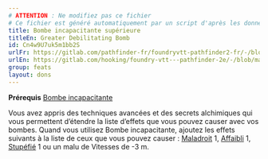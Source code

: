 ```yaml
---
# ATTENTION : Ne modifiez pas ce fichier
# Ce fichier est généré automatiquement par un script d'après les données du module Foundry VTT officiel et de sa traduction
title: Bombe incapacitante supérieure
titleEn: Greater Debilitating Bomb
id: Cn4w9U7uk5m1bb2S
urlFr: https://gitlab.com/pathfinder-fr/foundryvtt-pathfinder2-fr/-/blob/master/data/feats/Cn4w9U7uk5m1bb2S.htm
urlEn: https://gitlab.com/hooking/foundry-vtt---pathfinder-2e/-/blob/master/packs/data/feats.db/greater-debilitating-bomb.json
group: feats
layout: dons
---
```

**Prérequis** [Bombe incapacitante](bombe-incapacitante.md)

Vous avez appris des techniques avancées et des secrets alchimiques qui vous permettent d’étendre la liste d’effets que vous pouvez causer avec vos bombes. Quand vous utilisez Bombe incapacitante, ajoutez les effets suivants à la liste de ceux que vous pouvez causer : [Maladroit](../conditions/maladroit.md) 1, [Affaibli](../conditions/affaibli.md) 1, [Stupéfié](../conditions/stupéfié.md) 1 ou un malu de Vitesses de -3 m.


